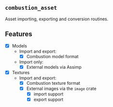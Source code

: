 `combustion_asset`
------------------

Asset importing, exporting and conversion routines.

## Features

- [x] Models
    * Import and export:
        - [x] Combustion model format
    * Import only:
        - [x] External models via Assimp
- [x] Textures
    * Import and export:
        - [x] Combustion texture format
        - [x] External images via the `image` crate
            - [x] import support
            - [x] export support